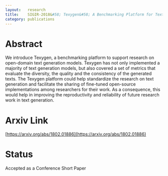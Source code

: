 ```yaml
---
layout:   research
title:    SIGIR-2018&#58; Texygen&#58; A Benchmarking Platform for Text Generation Models
category: publications
---
```


# Abstract
We introduce Texygen, a benchmarking platform to support research on open-domain text generation models. Texygen has not only implemented a majority of text generation models, but also covered a set of metrics that evaluate the diversity, the quality and the consistency of the generated texts. The Texygen platform could help standardize the research on text generation and facilitate the sharing of fine-tuned open-source implementations among researchers for their work. As a consequence, this would help in improving the reproductivity and reliability of future research work in text generation. 

# Arxiv Link

[https://arxiv.org/abs/1802.01886](https://arxiv.org/abs/1802.01886)

# Status

Accepted as a Conference Short Paper

